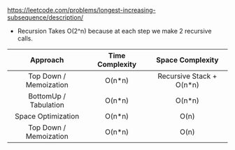 https://leetcode.com/problems/longest-increasing-subsequence/description/

- Recursion Takes O(2^n) because at each step we make 2 recursive calls.

|        Approach        | Time Complexity |     Space Complexity      |
| :--------------------: | :-------------: | :-----------------------: |
| Top Down / Memoization |     O(n\*n)     | Recursive Stack + O(n\*n) |
| BottomUp / Tabulation  |     O(n\*n)     |          O(n\*n)          |
|   Space Optimization   |     O(n\*n)     |           O(n)            |
| Top Down / Memoization |     O(n\*n)     |           O(n)            |

